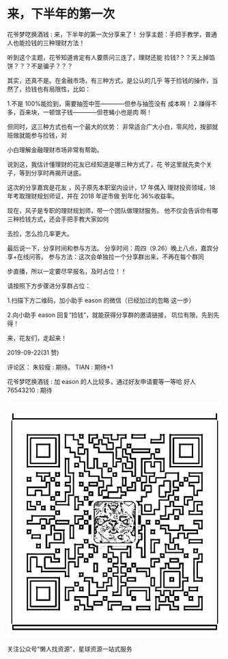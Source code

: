 # 来，下半年的第一次

花爷梦呓换酒钱 : 来，下半年的第一次分享来了！ 分享主题：手把手教学，普通人也能捡钱的三种理财方法！

听到这个主题，花爷知道肯定有人要质问三连了，理财还能 捡钱?？？天上掉馅饼？？？不是骗子？？？

其实，还真不是。在金融市场，有三种方式，是公认的几乎 等于捡钱的操作，当然了，捡钱也有局限性，比如：

1.不是 100%能捡到，需要抽签中签————但参与抽签没有 成本啊！ 2.赚得不多，百来块，一顿馆子钱————但苍蝇小也是肉 啊！

但同时，这三种方式也有一个最大的优势： 非常适合广大小白，零风险，按部就班做就能参与捡钱，对

小白理解金融理财市场非常有帮助。

说到这，我估计懂理财的花友已经知道是哪三种方式了，花 爷这里就先卖个关子，等到分享时再揭开谜底。

这次的分享嘉宾是花友 ，风子原先本职室内设计，17 年偶入 理财投资领域，18 年考取理财规划师证，并在 2018 年逆市做 到年化 36%收益率。

现在，风子是专职的理财规划师，带一个团队做理财服务。 他不仅会告诉你有哪三种捡钱方式，还会手把手教大家如何

去捡，怎么捡几率更大。

最后说一下，分享时间和参与方法。 分享时间：周四（9.26）晚上八点，嘉宾分享+在线问答。 参与方法：这次会单独拉一个分享群出来，不再在每个群同

步直播，所以一定要尽早报名，及时占位！！

请按照下方步骤进分享群占位：

1.扫描下方二维码，加小助手 eason 的微信（已经加过的忽略 这一步）

2.向小助手 eason 回复“捡钱”，就能获得分享群的邀请链接， 坑位有限，先到先得！

来，花友们，走起来！

2019-09-22(31 赞)

评论区： 朱较瘦 : 期待。 TIAN : 期待+1

花爷梦呓换酒钱 : 加 eason 的人比较多，通过好友申请要等一等哈 好人 76543210 : 期待

![image](img/Image_065.png)

![image](img/Image_066.png)

关注公众号"懒人找资源"，星球资源一站式服务